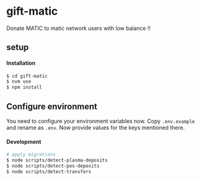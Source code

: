 # gift-matic

Donate MATIC to matic network users with low balance !!

## setup

#### Installation

```sh
$ cd gift-matic
$ nvm use
$ npm install

```

## Configure environment

You need to configure your environment variables now. Copy `.env.example` and rename as `.env`. Now provide values for the keys mentioned there.

#### Development

```sh
# apply migrations
$ node scripts/detect-plasma-deposits
$ node scripts/detect-pos-deposits
$ node scripts/detect-transfers
```
